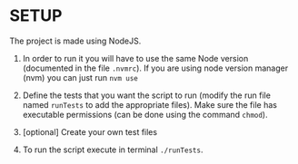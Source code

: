 # SETUP

The project is made using NodeJS.
1. In order to run it you will have to use the same Node version (documented in the file `.nvmrc`).
If you are using node version manager (nvm) you can just run `nvm use`

2. Define the tests that you want the script to run (modify the run file named `runTests` to add the appropriate files). Make sure the file has executable permissions (can be done using the command `chmod`).

3. [optional] Create your own test files

4. To run the script execute in terminal `./runTests`.